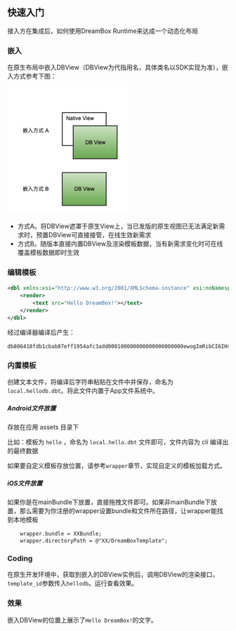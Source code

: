 ## 快速入门
接入方在集成后，如何使用DreamBox Runtime来达成一个动态化布局

### 嵌入

在原生布局中嵌入DBView（DBView为代指用名，具体类名以SDK实现为准），嵌入方式参考下图：

![](../assets/use_db_in_native.png)

- 方式A。将DBView遮罩于原生View上，当已发版的原生视图已无法满足新需求时，预置DBView可直接接管，在线生效新需求
- 方式B。随版本直接内置DBView及渲染模板数据，当有新需求变化时可在线覆盖模板数据即时生效

### 编辑模板

```xml
<dbl xmlns:xsi="http://www.w3.org/2001/XMLSchema-instance" xsi:noNamespaceSchemaLocation="https://db-xsd.oss-cn-beijing.aliyuncs.com/dbl.xsd">
    <render>
        <text src="Hello DreamBox!"></text>
    </render>
</dbl>
```

经过编译器编译后产生：
```
db806418fdb1cbab87eff1954afc3add000100000000000000000000ewogImRibCI6IHsKICAicmVuZGVyIjogWwogICB7CiAgICAic3JjIjogIkhlbGxvIERyZWFtQm94ISIsCiAgICAidHlwZSI6ICJ0ZXh0IgogICB9CiAgXQogfQp9
```

### 内置模板

创建文本文件，将编译后字符串粘贴在文件中并保存，命名为`local.hellodb.dbt`。将此文件内置于App文件系统中。
##### Android文件放置
存放在应用 assets 目录下

比如：模板为 `hello` ，命名为 `local.hello.dbt` 文件即可，文件内容为 cli 编译出的最终数据

如果要自定义模板存放位置，请参考`wrapper`章节，实现自定义的模板加载方式。

##### iOS文件放置
如果你是在mainBundle下放置，直接拖拽文件即可。如果非mainBundle下放置，那么需要为你注册的wrapper设置bundle和文件所在路径，让wrapper能找到本地模板

````
    wrapper.bundle = XXBundle;
    wrapper.directoryPath = @"XX/DreamBoxTemplate";
````

### Coding

在原生开发环境中，获取到嵌入的DBView实例后，调用DBView的渲染接口，`template_id`参数传入`hellodb`。运行查看效果。

### 效果

嵌入DBView的位置上展示了`Hello DreamBox!`的文字。